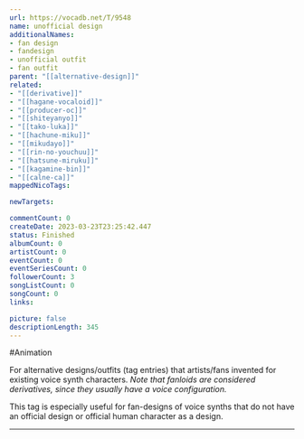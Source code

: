 ```yaml
---
url: https://vocadb.net/T/9548
name: unofficial design
additionalNames: 
- fan design
- fandesign
- unofficial outfit
- fan outfit
parent: "[[alternative-design]]"
related:
- "[[derivative]]"
- "[[hagane-vocaloid]]"
- "[[producer-oc]]"
- "[[shiteyanyo]]"
- "[[tako-luka]]"
- "[[hachune-miku]]"
- "[[mikudayo]]"
- "[[rin-no-youchuu]]"
- "[[hatsune-miruku]]"
- "[[kagamine-bin]]"
- "[[calne-ca]]"
mappedNicoTags:

newTargets:

commentCount: 0
createDate: 2023-03-23T23:25:42.447
status: Finished
albumCount: 0
artistCount: 0
eventCount: 0
eventSeriesCount: 0
followerCount: 3
songListCount: 0
songCount: 0
links: 

picture: false
descriptionLength: 345
---
```


#Animation

For alternative designs/outfits (tag entries) that artists/fans invented for existing voice synth characters.
*Note that fanloids are considered derivatives, since they usually have a voice configuration.*

This tag is especially useful for fan-designs of voice synths that do not have an official design or official human character as a design.

---

